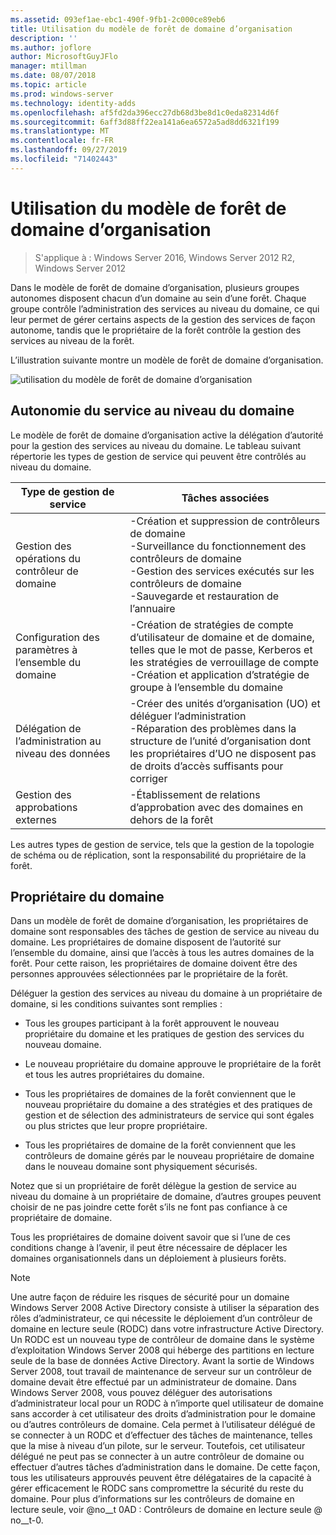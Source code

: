 ```yaml
---
ms.assetid: 093ef1ae-ebc1-490f-9fb1-2c000ce89eb6
title: Utilisation du modèle de forêt de domaine d’organisation
description: ''
ms.author: joflore
author: MicrosoftGuyJFlo
manager: mtillman
ms.date: 08/07/2018
ms.topic: article
ms.prod: windows-server
ms.technology: identity-adds
ms.openlocfilehash: af5fd2da396ecc27db68d3be8d1c0eda82314d6f
ms.sourcegitcommit: 6aff3d88ff22ea141a6ea6572a5ad8dd6321f199
ms.translationtype: MT
ms.contentlocale: fr-FR
ms.lasthandoff: 09/27/2019
ms.locfileid: "71402443"
---
```

# <a name="using-the-organizational-domain-forest-model"></a>Utilisation du modèle de forêt de domaine d’organisation

>S'applique à : Windows Server 2016, Windows Server 2012 R2, Windows Server 2012

Dans le modèle de forêt de domaine d’organisation, plusieurs groupes autonomes disposent chacun d’un domaine au sein d’une forêt. Chaque groupe contrôle l’administration des services au niveau du domaine, ce qui leur permet de gérer certains aspects de la gestion des services de façon autonome, tandis que le propriétaire de la forêt contrôle la gestion des services au niveau de la forêt.  

L’illustration suivante montre un modèle de forêt de domaine d’organisation.  

![utilisation du modèle de forêt de domaine d’organisation](../../media/Using-the-Organizational-Domain-Forest-Model/c50a3c6a-b0e4-43ec-ad62-f05d05f0bbd2.gif)  

## <a name="domain-level-service-autonomy"></a>Autonomie du service au niveau du domaine

Le modèle de forêt de domaine d’organisation active la délégation d’autorité pour la gestion des services au niveau du domaine. Le tableau suivant répertorie les types de gestion de service qui peuvent être contrôlés au niveau du domaine.  

|Type de gestion de service|Tâches associées|  
|------------------------------|--------------------|  
|Gestion des opérations du contrôleur de domaine|-Création et suppression de contrôleurs de domaine<br />-Surveillance du fonctionnement des contrôleurs de domaine<br />-Gestion des services exécutés sur les contrôleurs de domaine<br />-Sauvegarde et restauration de l’annuaire|  
|Configuration des paramètres à l’ensemble du domaine|-Création de stratégies de compte d’utilisateur de domaine et de domaine, telles que le mot de passe, Kerberos et les stratégies de verrouillage de compte<br />-Création et application d’stratégie de groupe à l’ensemble du domaine|  
|Délégation de l’administration au niveau des données|-Créer des unités d’organisation (UO) et déléguer l’administration<br />-Réparation des problèmes dans la structure de l’unité d’organisation dont les propriétaires d’UO ne disposent pas de droits d’accès suffisants pour corriger|  
|Gestion des approbations externes|-Établissement de relations d’approbation avec des domaines en dehors de la forêt|  

Les autres types de gestion de service, tels que la gestion de la topologie de schéma ou de réplication, sont la responsabilité du propriétaire de la forêt.  

## <a name="domain-owner"></a>Propriétaire du domaine

Dans un modèle de forêt de domaine d’organisation, les propriétaires de domaine sont responsables des tâches de gestion de service au niveau du domaine. Les propriétaires de domaine disposent de l’autorité sur l’ensemble du domaine, ainsi que l’accès à tous les autres domaines de la forêt. Pour cette raison, les propriétaires de domaine doivent être des personnes approuvées sélectionnées par le propriétaire de la forêt.  

Déléguer la gestion des services au niveau du domaine à un propriétaire de domaine, si les conditions suivantes sont remplies :  

- Tous les groupes participant à la forêt approuvent le nouveau propriétaire du domaine et les pratiques de gestion des services du nouveau domaine.  

- Le nouveau propriétaire du domaine approuve le propriétaire de la forêt et tous les autres propriétaires du domaine.  

- Tous les propriétaires de domaines de la forêt conviennent que le nouveau propriétaire du domaine a des stratégies et des pratiques de gestion et de sélection des administrateurs de service qui sont égales ou plus strictes que leur propre propriétaire.  

- Tous les propriétaires de domaine de la forêt conviennent que les contrôleurs de domaine gérés par le nouveau propriétaire de domaine dans le nouveau domaine sont physiquement sécurisés.  

Notez que si un propriétaire de forêt délègue la gestion de service au niveau du domaine à un propriétaire de domaine, d’autres groupes peuvent choisir de ne pas joindre cette forêt s’ils ne font pas confiance à ce propriétaire de domaine.  

Tous les propriétaires de domaine doivent savoir que si l’une de ces conditions change à l’avenir, il peut être nécessaire de déplacer les domaines organisationnels dans un déploiement à plusieurs forêts.  

> [!NOTE]  
> Une autre façon de réduire les risques de sécurité pour un domaine Windows Server 2008 Active Directory consiste à utiliser la séparation des rôles d’administrateur, ce qui nécessite le déploiement d’un contrôleur de domaine en lecture seule (RODC) dans votre infrastructure Active Directory. Un RODC est un nouveau type de contrôleur de domaine dans le système d’exploitation Windows Server 2008 qui héberge des partitions en lecture seule de la base de données Active Directory. Avant la sortie de Windows Server 2008, tout travail de maintenance de serveur sur un contrôleur de domaine devait être effectué par un administrateur de domaine. Dans Windows Server 2008, vous pouvez déléguer des autorisations d’administrateur local pour un RODC à n’importe quel utilisateur de domaine sans accorder à cet utilisateur des droits d’administration pour le domaine ou d’autres contrôleurs de domaine. Cela permet à l’utilisateur délégué de se connecter à un RODC et d’effectuer des tâches de maintenance, telles que la mise à niveau d’un pilote, sur le serveur. Toutefois, cet utilisateur délégué ne peut pas se connecter à un autre contrôleur de domaine ou effectuer d’autres tâches d’administration dans le domaine. De cette façon, tous les utilisateurs approuvés peuvent être délégataires de la capacité à gérer efficacement le RODC sans compromettre la sécurité du reste du domaine. Pour plus d’informations sur les contrôleurs de domaine en lecture seule, voir @no__t 0AD : Contrôleurs de domaine en lecture seule @ no__t-0.  
